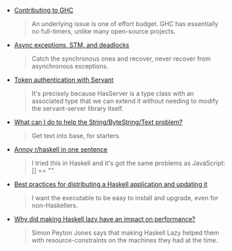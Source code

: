 -   [Contributing to GHC](https://ghc.haskell.org/trac/ghc/blog/ContributingToGhc)

    > An underlying issue is one of effort budget. GHC has essentially no full-timers, unlike many open-source projects.

-   [Async exceptions, STM, and deadlocks](https://www.fpcomplete.com/blog/2016/06/async-exceptions-stm-deadlocks)

    > Catch the synchronous ones and recover, never recover from asynchronous exceptions.

-   [Token authentication with Servant](https://jerrington.me/posts/2016-06-18-token-authentication-with-servant.html)

    > It's precisely because HasServer is a type class with an associated type that we can extend it without needing to modify the servant-server library itself.

-   [What can I do to help the String/ByteString/Text problem?](https://np.reddit.com/r/haskell/comments/4p2vx7/what_can_i_do_to_help_the_stringbytestringtext/)

    > Get text into base, for starters.

-   [Annoy r/haskell in one sentence](https://np.reddit.com/r/haskell/comments/4ooive/annoy_rhaskell_in_one_sentence/)

    > I tried this in Haskell and it's got the same problems as JavaScript: [] == "".

-   [Best practices for distributing a Haskell application and updating it](https://stackoverflow.com/questions/37874974/best-practices-for-distributing-a-haskell-application-and-updating-it)

    > I want the executable to be easy to install and upgrade, even for non-Haskellers.

-   [Why did making Haskell lazy have an impact on performance?](https://stackoverflow.com/questions/37914428/why-did-making-haskell-lazy-have-an-impact-on-performance)

    > Simon Peyton Jones says that making Haskell Lazy helped them with resource-constraints on the machines they had at the time.
